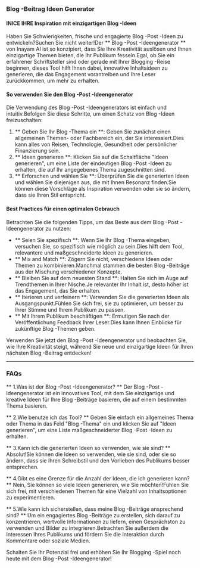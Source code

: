 ### Blog -Beitrag Ideen Generator

#### INICE IHRE Inspiration mit einzigartigen Blog -Ideen

Haben Sie Schwierigkeiten, frische und engagierte Blog -Post -Ideen zu entwickeln?Suchen Sie nicht weiter!Der ** Blog -Post -Ideengenerator ** von Inayam AI ist so konzipiert, dass Sie Ihre Kreativität auslösen und Ihnen einzigartige Themen bieten, die Ihr Publikum fesseln.Egal, ob Sie ein erfahrener Schriftsteller sind oder gerade mit Ihrer Blogging -Reise beginnen, dieses Tool hilft Ihnen dabei, innovative Inhaltsideen zu generieren, die das Engagement vorantreiben und Ihre Leser zurückkommen, um mehr zu erhalten.

#### So verwenden Sie den Blog -Post -Ideengenerator

Die Verwendung des Blog -Post -Ideengenerators ist einfach und intuitiv.Befolgen Sie diese Schritte, um einen Schatz von Blog -Ideen freizuschalten:

1. ** Geben Sie Ihr Blog -Thema ein **: Geben Sie zunächst einen allgemeinen Themen- oder Fachbereich ein, der Sie interessiert.Dies kann alles von Reisen, Technologie, Gesundheit oder persönlicher Finanzierung sein.
2. ** Ideen generieren **: Klicken Sie auf die Schaltfläche "Ideen generieren", um eine Liste der eindeutigen Blog -Post -Ideen zu erhalten, die auf Ihr angegebenes Thema zugeschnitten sind.
3. ** Erforschen und wählen Sie **: Überprüfen Sie die generierten Ideen und wählen Sie diejenigen aus, die mit Ihnen Resonanz finden.Sie können diese Vorschläge als Inspiration verwenden oder sie so ändern, dass sie Ihren Stil entspricht.

#### Best Practices für einen optimalen Gebrauch

Betrachten Sie die folgenden Tipps, um das Beste aus dem Blog -Post -Ideengenerator zu nutzen:

- ** Seien Sie spezifisch **: Wenn Sie Ihr Blog -Thema eingeben, versuchen Sie, so spezifisch wie möglich zu sein.Dies hilft dem Tool, relevantere und maßgeschneiderte Ideen zu generieren.
- ** Mix and Match **: Zögern Sie nicht, verschiedene Ideen oder Themen zu kombinieren.Manchmal stammen die besten Blog -Beiträge aus der Mischung verschiedener Konzepte.
- ** Bleiben Sie auf dem neuesten Stand **: Halten Sie sich im Auge auf Trendthemen in Ihrer Nische.Je relevanter Ihr Inhalt ist, desto höher ist das Engagement, das Sie erhalten.
- ** Iterieren und verfeinern **: Verwenden Sie die generierten Ideen als Ausgangspunkt.Fühlen Sie sich frei, sie zu optimieren, um besser zu Ihrer Stimme und Ihrem Publikum zu passen.
- ** Mit Ihrem Publikum beschäftigen **: Ermutigen Sie nach der Veröffentlichung Feedback Ihrer Leser.Dies kann Ihnen Einblicke für zukünftige Blog -Themen geben.

Verwenden Sie jetzt den Blog -Post -Ideengenerator und beobachten Sie, wie Ihre Kreativität steigt, während Sie neue und einzigartige Ideen für Ihren nächsten Blog -Beitrag entdecken!

---

### FAQs

** 1.Was ist der Blog -Post -Ideengenerator? **
Der Blog -Post -Ideengenerator ist ein innovatives Tool, mit dem Sie einzigartige und kreative Ideen für Ihre Blog -Beiträge basieren, die auf einem bestimmten Thema basieren.

** 2.Wie benutze ich das Tool? **
Geben Sie einfach ein allgemeines Thema oder Thema in das Feld "Blog -Thema" ein und klicken Sie auf "Ideen generieren", um eine Liste maßgeschneiderter Blog -Post -Ideen zu erhalten.

** 3.Kann ich die generierten Ideen so verwenden, wie sie sind? **
Absolut!Sie können die Ideen so verwenden, wie sie sind, oder sie so ändern, dass sie Ihren Schreibstil und den Vorlieben des Publikums besser entsprechen.

** 4.Gibt es eine Grenze für die Anzahl der Ideen, die ich generieren kann? **
Nein, Sie können so viele Ideen generieren, wie Sie möchten!Fühlen Sie sich frei, mit verschiedenen Themen für eine Vielzahl von Inhaltsoptionen zu experimentieren.

** 5.Wie kann ich sicherstellen, dass meine Blog -Beiträge ansprechend sind? **
Um ein engagiertes Blog -Beiträge zu erstellen, sich darauf zu konzentrieren, wertvolle Informationen zu liefern, einen Gesprächston zu verwenden und Bilder zu integrieren.Betrachten Sie außerdem die Interessen Ihres Publikums und fördern Sie die Interaktion durch Kommentare oder soziale Medien.

Schalten Sie Ihr Potenzial frei und erhöhen Sie Ihr Blogging -Spiel noch heute mit dem Blog -Post -Ideengenerator!